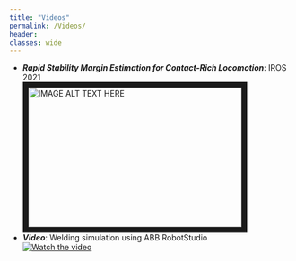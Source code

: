 ```yaml
---
title: "Videos"
permalink: /Videos/
header:
classes: wide
---
```



-  ***Rapid Stability Margin Estimation for Contact-Rich Locomotion***: IROS 2021<br/>
<a href="https://www.youtube.com/watch?v=cg2Tme0t4QA
" target="_blank"><img src="https://i.ytimg.com/vi/cg2Tme0t4QA/maxresdefault.jpg"
alt="IMAGE ALT TEXT HERE" width="380" height="250" border="10" /></a>
-   ***Video***: Welding simulation using ABB RobotStudio<br/>
[![Watch the video](https://i.ytimg.com/vi/cg2Tme0t4QA/maxresdefault.jpg)](https://www.youtube.com/watch?v=cg2Tme0t4QA)
